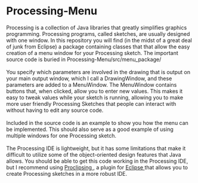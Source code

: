 # Processing-Menu

Processing is a collection of Java libraries that greatly simplifies graphics programming. Processing programs, called sketches, are usually designed with one window. In this repository you will find (in the midst of a great deal of junk from Eclipse) a package containing classes that that allow the easy creation of a menu window for your Processing sketch. The important source code is buried in Processing-Menu/src/menu_package/
<br/>
<br/>
You specify which parameters are involved in the drawing that is output on your main output window, which I call a DrawingWindow, and these parameters are added to a MenuWindow. The MenuWindow contains buttons that, when clicked, allow you to enter new values. This makes it easy to tweak values while your sketch is running, allowing you to make more user friendly Processing Sketches that people can interact with without having to edit any source code.
<br/>
<br/>
Included in the source code is an example to show you how the menu can be implemented. This should also serve as a good example of using multiple windows for one Processing sketch.
<br/>
<br/>
The Processing IDE is lightweight, but it has some limitations that make it difficult to utilize some of the object-oriented design features that Java allows. You should be able to get this code working in the Processing IDE, but I recommend using <a href = "https://code.google.com/archive/p/proclipsing/"> Proclipsing </a>, a plugin for <a href = "https://eclipse.org/"> Eclipse </a> that allows you to create Processing sketches in a more robust IDE.
